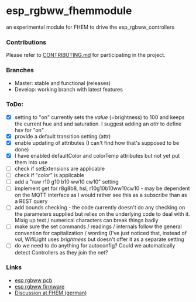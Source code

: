 # esp_rgbww_fhemmodule
an experimental module for FHEM to drive the esp_rgbww_controllers

### Contributions

Please refer to [CONTRIBUTING.md](https://github.com/patrickjahns/esp_rgbww_fhemmodule/blob/master/CONTRIBUTING.md) for participating in the project.

### Branches
* Master: stable and functional (releases)
* Develop: working branch with latest features


### ToDo:
* [x] setting to "on" currently sets the *value* (=brightness) to 100 and keeps the current hue and and saturation. I suggest adding an *attr* to define hsv for "on"
* [x] provide a default transition setting (attr)
* [x] enable updating of attributes (I can't find how that's supposed to be done)
* [x] I have enabled defaultColor and colorTemp attributes but not yet put them into use
* [ ] check if setExtensions are applicable
* [ ] check if "color" is applicable
* [ ] add a "raw r10 g10 b10 ww10 cw10" setting
* [ ] implement get for r8g8b8, hsl, r10g10b10ww10cw10 - may be dependent on the MQTT interface as I would rather see this as a subscribe than as a REST query
* [ ] add bounds checking - the code currently doesn't do any checking on the parameters supplied but relies on the underlying code to deal with it. Mixig up text / numerical characters can break things badly
* [ ] make sure the set commands / readings / internals follow the general convention for capitalization / wording (I've just noticed that, instead of *val*, WifiLight uses *brightness* but doesn't offer it as a separate setting
* [ ] do we need to do anything for autoconfig? Could we automatically detect Controllers as they join the net? 

### Links

* [esp rgbww pcb](https://github.com/patrickjahns/esp_rgbww_controller)
* [esp rgbww firmware](https://github.com/patrickjahns/esp_rgbww_firmware)
* [Discussion at FHEM (german)](https://forum.fhem.de/index.php?topic=48918)

